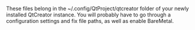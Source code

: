These files belong in the ~/.config/QtProject/qtcreator folder of your newly installed QtCreator instance. You will probably have to go through a configuration settings and fix file paths, as well as enable BareMetal. 